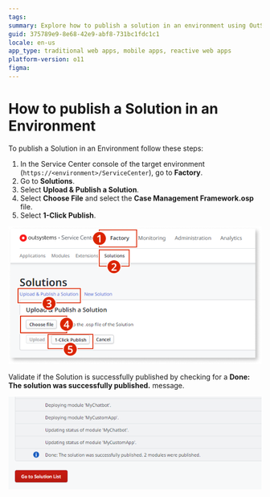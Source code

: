 ```yaml
---
tags: 
summary: Explore how to publish a solution in an environment using OutSystems 11 (O11).
guid: 375789e9-8e68-42e9-abf8-731bc1fdc1c1
locale: en-us
app_type: traditional web apps, mobile apps, reactive web apps
platform-version: o11
figma:
---
```


# How to publish a Solution in an Environment

To publish a Solution in an Environment follow these steps:

1. In the Service Center console of the target environment (`https://<environment>/ServiceCenter`), go to **Factory**.
1. Go to **Solutions**.
1. Select **Upload & Publish a Solution**.
1. Select **Choose File** and select the **Case Management Framework.osp** file.
1. Select **1-Click Publish**.

![Service Center console showing the process of uploading and publishing a solution in an environment](images/deploy-apps-sc-6.png "Uploading and Publishing a Solution")

Validate if the Solution is successfully published by checking for a **Done: The solution was successfully published.** message.

![Confirmation message indicating successful publication of the solution in Service Center](images/deploy-apps-sc-7.png "Successful Solution Publication Confirmation")
